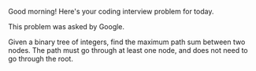 Good morning! Here's your coding interview problem for today.

This problem was asked by Google.

Given a binary tree of integers, find the maximum path sum between two nodes.
The path must go through at least one node, and does not need to go through the
root.


